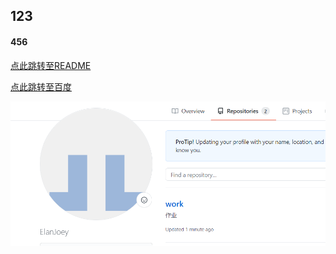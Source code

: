 ## 123
#### 456
[点此跳转至README](https://github.com/ElanJoey/work/blob/main/README.md)

[点此跳转至百度](https://www.baidu.com/?tn=88093251_80_hao_pg)

![图像1](https://github.com/ElanJoey/work/blob/main/mywork1.png)
